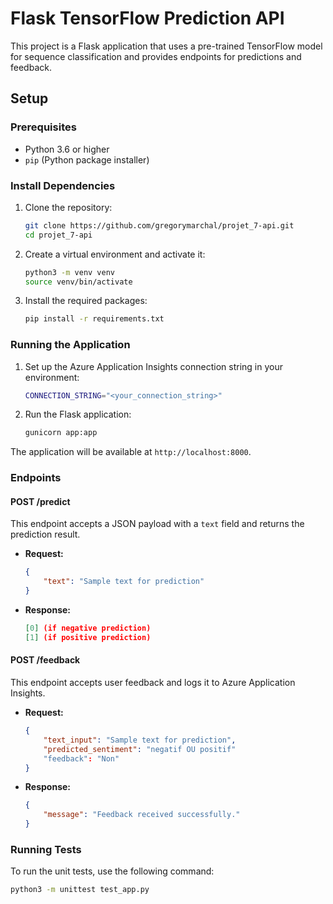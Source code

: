 # Flask TensorFlow Prediction API

This project is a Flask application that uses a pre-trained TensorFlow model for sequence classification and provides endpoints for predictions and feedback.

## Setup

### Prerequisites

- Python 3.6 or higher
- `pip` (Python package installer)

### Install Dependencies

1. Clone the repository:
    ```sh
    git clone https://github.com/gregorymarchal/projet_7-api.git
    cd projet_7-api
    ```

2. Create a virtual environment and activate it:
    ```sh
    python3 -m venv venv
    source venv/bin/activate
    ```

3. Install the required packages:
    ```sh
    pip install -r requirements.txt
    ```

### Running the Application

1. Set up the Azure Application Insights connection string in your environment:
    ```sh
    CONNECTION_STRING="<your_connection_string>"
    ```

2. Run the Flask application:
    ```sh
    gunicorn app:app
    ```

The application will be available at `http://localhost:8000`.

### Endpoints

#### POST /predict

This endpoint accepts a JSON payload with a `text` field and returns the prediction result.

- **Request:**
    ```json
    {
        "text": "Sample text for prediction"
    }
    ```

- **Response:**
    ```json
    [0] (if negative prediction)
    [1] (if positive prediction)
    ```

#### POST /feedback

This endpoint accepts user feedback and logs it to Azure Application Insights.

- **Request:**
    ```json
    {
        "text_input": "Sample text for prediction",
        "predicted_sentiment": "negatif OU positif"
        "feedback": "Non"
    }
    ```

- **Response:**
    ```json
    {
        "message": "Feedback received successfully."
    }
    ```

### Running Tests

To run the unit tests, use the following command:
```sh
python3 -m unittest test_app.py
